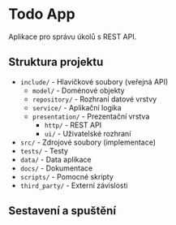 # Todo App

Aplikace pro správu úkolů s REST API.

## Struktura projektu

- `include/` - Hlavičkové soubory (veřejná API)
  - `model/` - Doménové objekty
  - `repository/` - Rozhraní datové vrstvy
  - `service/` - Aplikační logika
  - `presentation/` - Prezentační vrstva
    - `http/` - REST API
    - `ui/` - Uživatelské rozhraní
- `src/` - Zdrojové soubory (implementace)
- `tests/` - Testy
- `data/` - Data aplikace
- `docs/` - Dokumentace
- `scripts/` - Pomocné skripty
- `third_party/` - Externí závislosti

## Sestavení a spuštění


